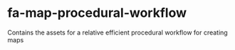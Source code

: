 # fa-map-procedural-workflow
Contains the assets for a relative efficient procedural workflow for creating maps
